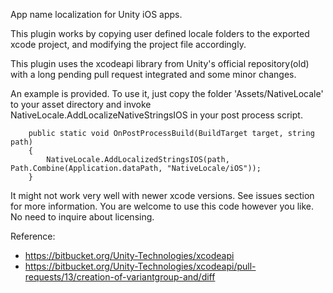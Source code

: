 App name localization for Unity iOS apps.

This plugin works by copying user defined locale folders to the exported xcode project, and modifying the project file accordingly.

This plugin uses the xcodeapi library from Unity's official repository(old) with a long pending pull request integrated and some minor changes.

An example is provided. To use it, just copy the folder 'Assets/NativeLocale' to your asset directory and invoke NativeLocale.AddLocalizeNativeStringsIOS in your post process script.

        public static void OnPostProcessBuild(BuildTarget target, string path)
        {
            NativeLocale.AddLocalizedStringsIOS(path, Path.Combine(Application.dataPath, "NativeLocale/iOS"));
        }


It might not work very well with newer xcode versions. See issues section for more information. 
You are welcome to use this code however you like. No need to inquire about licensing.

Reference: 
* https://bitbucket.org/Unity-Technologies/xcodeapi
* https://bitbucket.org/Unity-Technologies/xcodeapi/pull-requests/13/creation-of-variantgroup-and/diff
